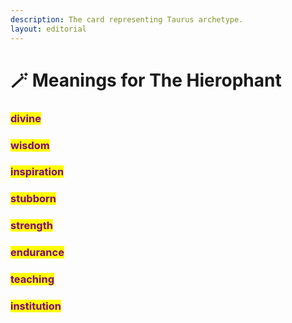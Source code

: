 ```yaml
---
description: The card representing Taurus archetype.
layout: editorial
---
```


# 🪄 Meanings for The Hierophant

### <mark style="color:purple;"></mark>

### <mark style="color:purple;">divine</mark>&#x20;

### <mark style="color:purple;">wisdom</mark>&#x20;

### <mark style="color:purple;">inspiration</mark>&#x20;

### <mark style="color:purple;">stubborn</mark>&#x20;

### <mark style="color:purple;">strength</mark>&#x20;

### <mark style="color:purple;">endurance</mark>&#x20;

### <mark style="color:purple;">teaching</mark>&#x20;

### <mark style="color:purple;">institution</mark>

### &#x20;<mark style="color:purple;"></mark>&#x20;
